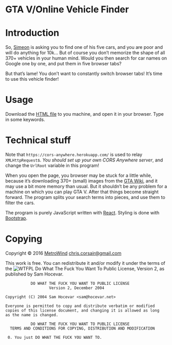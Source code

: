 # GTA V/Online Vehicle Finder

# Introduction

So, [Simeon](http://gta.wikia.com/wiki/Simeon_Car_Export_Requests) is
asking you to find one of his five cars, and you are poor and will do
anything for 10k...  But of course you don’t memorize the shape of all
370+ vehicles in your human mind.  Would you then search for car names
on Google one by one, and put them in five browser tabs?

But that’s lame!  You don’t want to constantly switch browser tabs!
It’s time to use this vehicle finder!

# Usage

Download the
[HTML file](https://github.com/MetroWind/gtav-vehicle-finder/raw/master/gtav-vehicle-finder.html)
to you machine, and open it in your browser.  Type in some keywords.

# Technical stuff

Note that `https://cors-anywhere.herokuapp.com/` is used to relay
`XMLHttpRequest`s.  *You should set up your own CORS Anywhere server*,
and change the `UrlRoot` variable in this program!

When you open the page, you browser may be stuck for a little while,
because it’s downloading 370+ (small) images from the
[GTA Wiki](http://gta.wikia.com/wiki/Vehicles_in_GTA_V), and it may
use a bit more memory than usual.  But it shouldn’t be any problem for
a machine on which you can play GTA V.  After that things become
straight forward.  The program splits your search terms into pieces,
and use them to filter the cars.

The program is purely JavaScript written with
[React](https://facebook.github.io/react/).  Styling is done with
[Bootstrap](http://getbootstrap.com).

# Copying

Copyright © 2016 [MetroWind](https://github.com/MetroWind) <chris.corsair@gmail.com>

This work is free. You can redistribute it and/or modify it under the
terms of the
![WTFPL](http://www.wtfpl.net/wp-content/uploads/2012/12/wtfpl-badge-2.png)
Do What The Fuck You Want To Public
License, Version 2, as published by Sam Hocevar.

               DO WHAT THE FUCK YOU WANT TO PUBLIC LICENSE
                       Version 2, December 2004
   
    Copyright (C) 2004 Sam Hocevar <sam@hocevar.net>
   
    Everyone is permitted to copy and distribute verbatim or modified
    copies of this license document, and changing it is allowed as long
    as the name is changed.
   
               DO WHAT THE FUCK YOU WANT TO PUBLIC LICENSE
      TERMS AND CONDITIONS FOR COPYING, DISTRIBUTION AND MODIFICATION
   
     0. You just DO WHAT THE FUCK YOU WANT TO.
